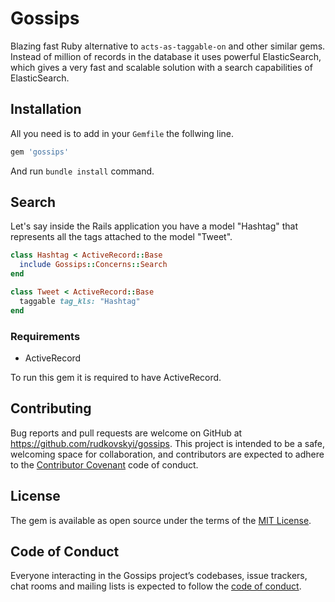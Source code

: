 # Gossips

Blazing fast Ruby alternative to `acts-as-taggable-on` and other similar gems. Instead of million of records in the database it uses powerful ElasticSearch, which gives a very fast and scalable solution with a search capabilities of ElasticSearch.

## Installation

All you need is to add in your `Gemfile` the follwing line.

```ruby
gem 'gossips'
```

And run `bundle install` command.

## Search

Let's say inside the Rails application you have a model "Hashtag" that represents all the tags attached to the model "Tweet".

```ruby
class Hashtag < ActiveRecord::Base
  include Gossips::Concerns::Search
end

class Tweet < ActiveRecord::Base
  taggable tag_kls: "Hashtag"
end
```

### Requirements

* ActiveRecord

To run this gem it is required to have ActiveRecord.

## Contributing

Bug reports and pull requests are welcome on GitHub at https://github.com/rudkovskyi/gossips. This project is intended to be a safe, welcoming space for collaboration, and contributors are expected to adhere to the [Contributor Covenant](http://contributor-covenant.org) code of conduct.

## License

The gem is available as open source under the terms of the [MIT License](https://opensource.org/licenses/MIT).

## Code of Conduct

Everyone interacting in the Gossips project’s codebases, issue trackers, chat rooms and mailing lists is expected to follow the [code of conduct](https://github.com/rudkovskyi/gossips/blob/master/CODE_OF_CONDUCT.md).
